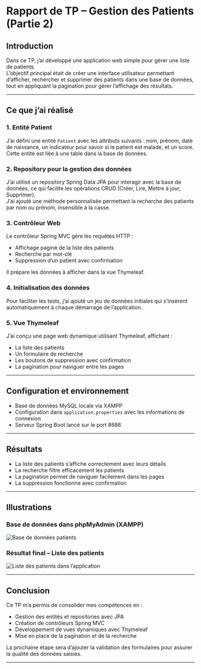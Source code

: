 # Rapport de TP – Gestion des Patients (Partie 2)

## Introduction

Dans ce TP, j’ai développé une application web simple pour gérer une liste de patients.  
L’objectif principal était de créer une interface utilisateur permettant d’afficher, rechercher et supprimer des patients dans une base de données, tout en appliquant la pagination pour gérer l’affichage des résultats.

---

## Ce que j’ai réalisé

### 1. Entité Patient

J’ai défini une entité `Patient` avec les attributs suivants : nom, prénom, date de naissance, un indicateur pour savoir si le patient est malade, et un score.  
Cette entité est liée à une table dans la base de données.

### 2. Repository pour la gestion des données

J’ai utilisé un repository Spring Data JPA pour interagir avec la base de données, ce qui facilite les opérations CRUD (Créer, Lire, Mettre à jour, Supprimer).  
J’ai ajouté une méthode personnalisée permettant la recherche des patients par nom ou prénom, insensible à la casse.

### 3. Contrôleur Web

Le contrôleur Spring MVC gère les requêtes HTTP :  
- Affichage paginé de la liste des patients  
- Recherche par mot-clé  
- Suppression d’un patient avec confirmation  

Il prépare les données à afficher dans la vue Thymeleaf.

### 4. Initialisation des données

Pour faciliter les tests, j’ai ajouté un jeu de données initiales qui s’insèrent automatiquement à chaque démarrage de l’application.

### 5. Vue Thymeleaf

J’ai conçu une page web dynamique utilisant Thymeleaf, affichant :  
- La liste des patients  
- Un formulaire de recherche  
- Les boutons de suppression avec confirmation  
- La pagination pour naviguer entre les pages

---

## Configuration et environnement

- Base de données MySQL locale via XAMPP  
- Configuration dans `application.properties` avec les informations de connexion  
- Serveur Spring Boot lancé sur le port 8686  

---

## Résultats

- La liste des patients s’affiche correctement avec leurs détails  
- La recherche filtre efficacement les patients  
- La pagination permet de naviguer facilement dans les pages  
- La suppression fonctionne avec confirmation

---

## Illustrations

### Base de données dans phpMyAdmin (XAMPP)

![Base de données patients](screenshots/db.PNG)

### Résultat final – Liste des patients

![Liste des patients dans l’application](screenshots/resultat.PNG)

---

## Conclusion

Ce TP m’a permis de consolider mes compétences en :  
- Gestion des entités et repositories avec JPA  
- Création de contrôleurs Spring MVC  
- Développement de vues dynamiques avec Thymeleaf  
- Mise en place de la pagination et de la recherche  

La prochaine étape sera d’ajouter la validation des formulaires pour assurer la qualité des données saisies.

---

